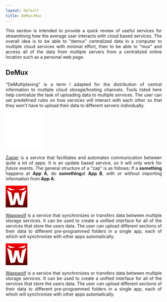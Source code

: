 ```yaml
---
layout: default
title: DeMux/Mux
---
```


<p align="justify">This section is intended to provide a quick review of useful services for streamlining how the average user interacts with cloud based services. The overall idea is to be able to "demux" centralized data in a computer to multiple cloud services with minimal effort, then to be able to "mux" and access all of the data from multiple servers from a centralized online location such as a personal web page.</p>

<h2>DeMux</h2>

<p align="justify">"DeMultiplexing" is a term I adapted for the distribution of central information to multiple cloud storage/hosting channels. Tools listed here help centralize the task of uploading data to multiple services. The user can set predefined rules on how services will interact with each other so that they won't have to upload their data to different servers individually.</p>

<a href="http://zapier.com/"><img src="/images/zapier-logomark-reversed.png" target="_blank" class="left" width="120" height="120"></a>

<p align="justify"><a href="http://zapier.com/" target="_blank">Zapier</a> is a service that facilitates and automates communication between quite a lot of apps. It is an update based service, so it will only work for <i>future</i> events. The general structure of a "zap" is as follows: If a <b>something</b> happens at <b>App A</b>, do <b>something</b>at <b>App B</b>, <i>with or without</i> importing information from <b>App A</b>.</p>

<a href="http://http://wappwolf.com/"><img src="/images/wappwolf_logo.jpg" class="left" target="_blank" width="70" height="70"></a>

<p align="justify"><a href="http://http://wappwolf.com/" target="_blank">Wappwolf</a> is a service that synchronizes or transfers data between multiple storage services. It can be used to create a unified interface for all of the services that store the users data. The user can upload different sections of their data to different pre-programmed folders in a single app, each of which will synchronize with other apps automatically. 

<a href="http://http://wappwolf.com/"><img src="/images/wappwolf_logo.jpg" class="left" target="_blank" width="70" height="70"></a>

<p align="justify"><a href="http://http://wappwolf.com/" target="_blank">Wappwolf</a> is a service that synchronizes or transfers data between multiple storage services. It can be used to create a unified interface for all of the services that store the users data. The user can upload different sections of their data to different pre-programmed folders in a single app, each of which will synchronize with other apps automatically. 